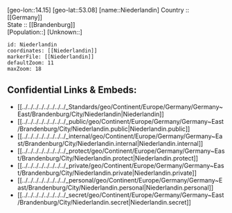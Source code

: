 ﻿---
location: [53.08,14.15] 
mapzoom: [7,12] 
mapmarker: city 
type: City
tags:
- geo/City


SpocWebEntityId: 32908
isDeleted: false
confidential: public

---
[geo-lon::14.15] 
[geo-lat::53.08] 
[name::Niederlandin] 
Country :: [[Germany]]  
State :: [[Brandenburg]]  
[Population::] 
[Unknown::] 


```leaflet
id: Niederlandin
coordinates: [[Niederlandin]] 
markerFile: [[Niederlandin]] 
defaultZoom: 11 
maxZoom: 18
```


## Confidential Links & Embeds: 
- [[../../../../../../../../_Standards/geo/Continent/Europe/Germany/Germany~East/Brandenburg/City/Niederlandin|Niederlandin]] 
- [[../../../../../../../../_public/geo/Continent/Europe/Germany/Germany~East/Brandenburg/City/Niederlandin.public|Niederlandin.public]] 
- [[../../../../../../../../_internal/geo/Continent/Europe/Germany/Germany~East/Brandenburg/City/Niederlandin.internal|Niederlandin.internal]] 
- [[../../../../../../../../_protect/geo/Continent/Europe/Germany/Germany~East/Brandenburg/City/Niederlandin.protect|Niederlandin.protect]] 
- [[../../../../../../../../_private/geo/Continent/Europe/Germany/Germany~East/Brandenburg/City/Niederlandin.private|Niederlandin.private]] 
- [[../../../../../../../../_personal/geo/Continent/Europe/Germany/Germany~East/Brandenburg/City/Niederlandin.personal|Niederlandin.personal]] 
- [[../../../../../../../../_secret/geo/Continent/Europe/Germany/Germany~East/Brandenburg/City/Niederlandin.secret|Niederlandin.secret]] 

